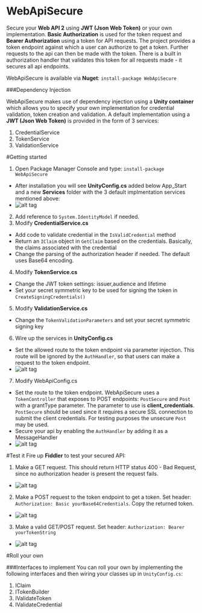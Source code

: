 WebApiSecure
============

Secure your **Web API 2** using **JWT (Json Web Token)** or your own implementation. **Basic Authorization** is used for the token request and **Bearer Authorization** using a token for API requests. The project provides a token endpoint against which a user can authorize to get a token. Further requests to the api can then be made with the token. There is a built in authorization handler that validates this token for all requests made - it secures all api endpoints. 

WebApiSecure is available via **Nuget**: `install-package WebApiSecure`

###Dependency Injection

WebApiSecure makes use of dependency injection using a **Unity container** which allows you to specify your own implementation for credential validation, token creation and validation. A default implementation using a **JWT (Json Web Token)** is provided in the form of 3 services:

1. CredentialService
2. TokenService
3. ValidationService

#Getting started

1. Open Package Manager Console and type: `install-package WebApiSecure`
  * After installation you will see **UnityConfig.cs** added below App_Start and a new **Services** folder with the 3 default implmentation services mentioned above:
  * ![alt tag](http://googledrive.com/host/0BwwmUpymTB5WeWhkbU1iYkg3ZGs/solution.jpg)
2. Add reference to `System.IdentityModel` if needed.
3. Modify **CredentialService.cs**
  * Add code to validate credential in the `IsValidCredential` method
  * Return an `IClaim` object in `GetClaim` based on the credentials. Basically, the claims associated with the credential
  * Change the parsing of the authorization header if needed. The default uses Base64 encoding.
4. Modify **TokenService.cs**
  * Change the JWT token settings: issuer,audience and lifetime
  * Set your secret symmetric key to be used for signing the token in `CreateSigningCredentials()`
5. Modify **ValidationService.cs**
  * Change the `TokenValidationParameters` and set your secret symmetric signing key
6. Wire up the services in **UnityConfig.cs** 
  * Set the allowed route to the token endpoint via parameter injection. This route will be ignored by the `AuthHandler`, so that users can make a request to the token endpoint.
  * ![alt tag](http://googledrive.com/host/0BwwmUpymTB5WeWhkbU1iYkg3ZGs/UnityConfig.jpg)
7. Modify WebApiConfig.cs
  * Set the route to the token endpoint. WebApiSecure uses a `TokenController` that exposes to POST endpoints: `PostSecure` and `Post` with a grantType parameter. The parameter to use is **client_credentials**. `PostSecure` should be used since it requires a secure SSL connection to submit the client credentials. For testing purposes the unsecure `Post` may be used.
  * Secure your api by enabling the `AuthHandler` by adding it as a MessageHandler
  * ![alt tag](http://googledrive.com/host/0BwwmUpymTB5WeWhkbU1iYkg3ZGs/WebApiConfig.jpg)

#Test it
Fire up **Fiddler** to test your secured API:

1. Make a GET request. This should return HTTP status 400 - Bad Request, since no authorization header is present the request fails.
  * ![alt tag](http://googledrive.com/host/0BwwmUpymTB5WeWhkbU1iYkg3ZGs/BadRequest.jpg)
2. Make a POST request to the token endpoint to get a token. Set header: `Authorization: Basic yourBase64Credentials`. Copy the returned token.
  * ![alt tag](http://googledrive.com/host/0BwwmUpymTB5WeWhkbU1iYkg3ZGs/TokenRequest.jpg)
3. Make a valid GET/POST request. Set header: `Authorization: Bearer yourTokenString`
  * ![alt tag](http://googledrive.com/host/0BwwmUpymTB5WeWhkbU1iYkg3ZGs/ApiRequest.jpg)

#Roll your own

###Interfaces to implement
You can roll your own by implementing the following interfaces and then wiring your classes up in `UnityConfig.cs`:

1. IClaim
2. ITokenBuilder
3. IValidateToken
4. IValidateCredential
